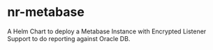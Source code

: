 # nr-metabase
A Helm Chart to deploy a Metabase Instance with Encrypted Listener Support to do reporting against Oracle DB.

